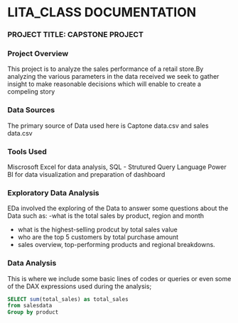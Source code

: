 # LITA_CLASS DOCUMENTATION

### PROJECT TITLE: CAPSTONE PROJECT

### Project Overview
This project is to analyze the sales performance of a retail store.By analyzing the various parameters in the data received we seek to gather insight to make reasonable decisions which will enable to create a compeling story

### Data Sources
The primary source of Data used here is Captone data.csv and sales data.csv

### Tools Used
Miscrosoft Excel for data analysis, 
SQL - Strutured Query Language 
Power BI for data visualization and preparation of dashboard

### Exploratory Data Analysis
EDa involved the exploring of the Data to answer some questions about the Data such as:
-what is the total sales by product, region and month
- what is the highest-selling prodcut by total sales value
- who are the top 5 customers by total purchase amount
- sales overview, top-performing products and regional breakdowns.

### Data Analysis
This is where we include some basic lines of codes or queries or even some of the DAX expressions used during the analysis;

```SQl
SELECT sum(total_sales) as total_sales
from salesdata
Group by product
